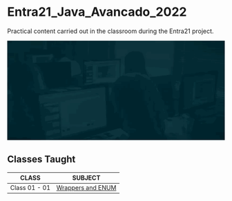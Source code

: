 # Entra21_Java_Avancado_2022
Practical content carried out in the classroom during the Entra21 project.

![Gif Entra21](./gif/entra21.gif)

## Classes Taught

| CLASS | SUBJECT |
|------|---------|
|Class 01 - 01|[Wrappers and ENUM](./Java%20avancado/src/br/com/entra21/java/avancado/principal/)|
